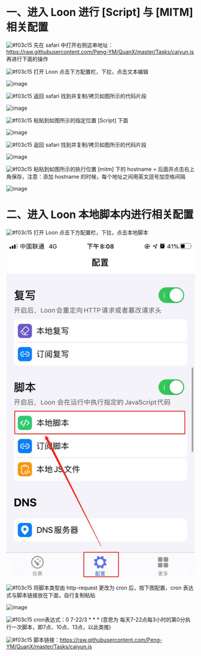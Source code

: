 # 一、进入 Loon 进行 [Script] 与 [MITM] 相关配置

![#f03c15](https://placehold.it/15/f03c15/000000?text=+) 先在 safari 中打开右侧这串地址：https://raw.githubusercontent.com/Peng-YM/QuanX/master/Tasks/caiyun.js 再进行下面的操作

![#f03c15](https://placehold.it/15/f03c15/000000?text=+) 打开 Loon 点击下方配置栏，下拉，点击文本编辑

![image](https://raw.githubusercontent.com/chiupam/tutorial-image/master/Loon/Plus/bianji.jpg)

![#f03c15](https://placehold.it/15/f03c15/000000?text=+) 返回 safari 找到并复制/拷贝如图所示的代码片段

![image](https://raw.githubusercontent.com/chiupam/tutorial-image/master/Loon/Plus/caiyun_Script.jpg)

![#f03c15](https://placehold.it/15/f03c15/000000?text=+) 粘贴到如图所示的指定位置 [Script] 下面

![image](https://raw.githubusercontent.com/chiupam/tutorial-image/master/Loon/Plus/Script.jpg)

![#f03c15](https://placehold.it/15/f03c15/000000?text=+) 返回 safari 找到并复制/拷贝如图所示的代码片段

![image](https://raw.githubusercontent.com/chiupam/tutorial-image/master/Loon/Plus/caiyun_hostname.jpg)

![#f03c15](https://placehold.it/15/f03c15/000000?text=+) 粘贴到如图所示的执行位置 [mitm] 下的 hostname = 后面并点击右上角保存，注意：添加 hostname 的时候，每个地址之间用英文逗号加空格间隔

![image](https://raw.githubusercontent.com/chiupam/tutorial-image/master/Loon/Plus/hostname.jpg)

# 二、进入 Loon 本地脚本内进行相关配置

![#f03c15](https://placehold.it/15/f03c15/000000?text=+) 打开 Loon 点击下方配置栏，下拉，点击本地脚本

![image](https://raw.githubusercontent.com/chiupam/tutorial-image/master/Loon/Plus/Local_Script.jpg)

![#f03c15](https://placehold.it/15/f03c15/000000?text=+) 将脚本类型由 http-request 更改为 cron 后，按下图配置，cron 表达式与脚本链接放在下面，自行复制粘贴

![image](https://raw.githubusercontent.com/chiupam/tutorial-image/master/Loon/Plus/caiyun_local_1.jpg)

![#f03c15](https://placehold.it/15/f03c15/000000?text=+) cron表达式：0 7-22/3 * * * (意思为 每天7-22点每3小时的第0分执行一次脚本，即7点、10点、13点，以此类推)

![#f03c15](https://placehold.it/15/f03c15/000000?text=+) 脚本链接：https://raw.githubusercontent.com/Peng-YM/QuanX/master/Tasks/caiyun.js 
